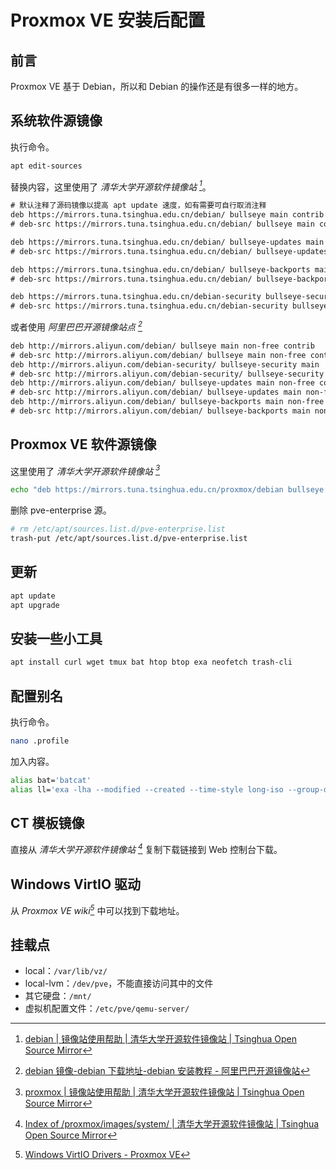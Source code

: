 # Proxmox VE 安装后配置

## 前言

Proxmox VE 基于 Debian，所以和 Debian 的操作还是有很多一样的地方。

## 系统软件源镜像

执行命令。

```bash
apt edit-sources
```

替换内容，这里使用了 *清华大学开源软件镜像站 [^1]*。

```txt
# 默认注释了源码镜像以提高 apt update 速度，如有需要可自行取消注释
deb https://mirrors.tuna.tsinghua.edu.cn/debian/ bullseye main contrib non-free
# deb-src https://mirrors.tuna.tsinghua.edu.cn/debian/ bullseye main contrib non-free

deb https://mirrors.tuna.tsinghua.edu.cn/debian/ bullseye-updates main contrib non-free
# deb-src https://mirrors.tuna.tsinghua.edu.cn/debian/ bullseye-updates main contrib non-free

deb https://mirrors.tuna.tsinghua.edu.cn/debian/ bullseye-backports main contrib non-free
# deb-src https://mirrors.tuna.tsinghua.edu.cn/debian/ bullseye-backports main contrib non-free

deb https://mirrors.tuna.tsinghua.edu.cn/debian-security bullseye-security main contrib non-free
# deb-src https://mirrors.tuna.tsinghua.edu.cn/debian-security bullseye-security main contrib non-free
```

或者使用 *阿里巴巴开源镜像站点 [^2]*

```txt
deb http://mirrors.aliyun.com/debian/ bullseye main non-free contrib
# deb-src http://mirrors.aliyun.com/debian/ bullseye main non-free contrib
deb http://mirrors.aliyun.com/debian-security/ bullseye-security main
# deb-src http://mirrors.aliyun.com/debian-security/ bullseye-security main
deb http://mirrors.aliyun.com/debian/ bullseye-updates main non-free contrib
# deb-src http://mirrors.aliyun.com/debian/ bullseye-updates main non-free contrib
deb http://mirrors.aliyun.com/debian/ bullseye-backports main non-free contrib
# deb-src http://mirrors.aliyun.com/debian/ bullseye-backports main non-free contrib
```

## Proxmox VE 软件源镜像

这里使用了 *清华大学开源软件镜像站 [^3]*

```bash
echo "deb https://mirrors.tuna.tsinghua.edu.cn/proxmox/debian bullseye pve-no-subscription" > /etc/apt/sources.list.d/pve-no-subscription.list
```

删除 pve-enterprise 源。

```bash
# rm /etc/apt/sources.list.d/pve-enterprise.list
trash-put /etc/apt/sources.list.d/pve-enterprise.list
```

## 更新

```bash
apt update
apt upgrade
```

## 安装一些小工具

```bash
apt install curl wget tmux bat htop btop exa neofetch trash-cli
```

## 配置别名

执行命令。

```bash
nano .profile
```

加入内容。

```bash
alias bat='batcat'
alias ll='exa -lha --modified --created --time-style long-iso --group-directories-first'
```

## CT 模板镜像

直接从 *清华大学开源软件镜像站 [^4]* 复制下载链接到 Web 控制台下载。

## Windows VirtIO 驱动

从 *Proxmox VE wiki[^5]* 中可以找到下载地址。

## 挂载点

- local：`/var/lib/vz/`
- local-lvm：`/dev/pve`，不能直接访问其中的文件
- 其它硬盘：`/mnt/`
- 虚拟机配置文件：`/etc/pve/qemu-server/`

[^1]: [debian | 镜像站使用帮助 | 清华大学开源软件镜像站 | Tsinghua Open Source Mirror](https://mirrors.tuna.tsinghua.edu.cn/help/debian/)
[^2]: [debian 镜像-debian 下载地址-debian 安装教程 - 阿里巴巴开源镜像站](https://developer.aliyun.com/mirror/debian)
[^3]: [proxmox | 镜像站使用帮助 | 清华大学开源软件镜像站 | Tsinghua Open Source Mirror](https://mirrors.tuna.tsinghua.edu.cn/help/proxmox/)
[^4]: [Index of /proxmox/images/system/ | 清华大学开源软件镜像站 | Tsinghua Open Source Mirror](https://mirrors.tuna.tsinghua.edu.cn/proxmox/images/system/)
[^5]: [Windows VirtIO Drivers - Proxmox VE](https://pve.proxmox.com/wiki/Windows_VirtIO_Drivers)
